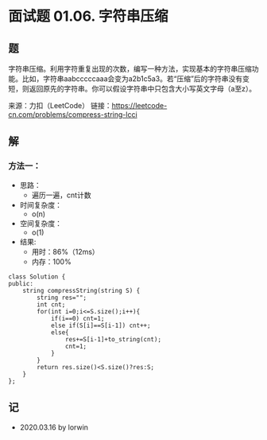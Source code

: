 # 面试题 01.06. 字符串压缩

## 题

字符串压缩。利用字符重复出现的次数，编写一种方法，实现基本的字符串压缩功能。比如，字符串aabcccccaaa会变为a2b1c5a3。若“压缩”后的字符串没有变短，则返回原先的字符串。你可以假设字符串中只包含大小写英文字母（a至z）。

来源：力扣（LeetCode）
链接：https://leetcode-cn.com/problems/compress-string-lcci

## 解

### 方法一：
- 思路：
  - 遍历一遍，cnt计数
- 时间复杂度：
  - o(n)
- 空间复杂度：
  - o(1)
- 结果:
  - 用时：86%（12ms）
  - 内存：100%
```
class Solution {
public:
    string compressString(string S) {
        string res="";
        int cnt;
        for(int i=0;i<=S.size();i++){
            if(i==0) cnt=1;
            else if(S[i]==S[i-1]) cnt++;
            else{
                res+=S[i-1]+to_string(cnt);
                cnt=1;
            }
        }
        return res.size()<S.size()?res:S;
    }
};
```

## 记

- 2020.03.16 by lorwin